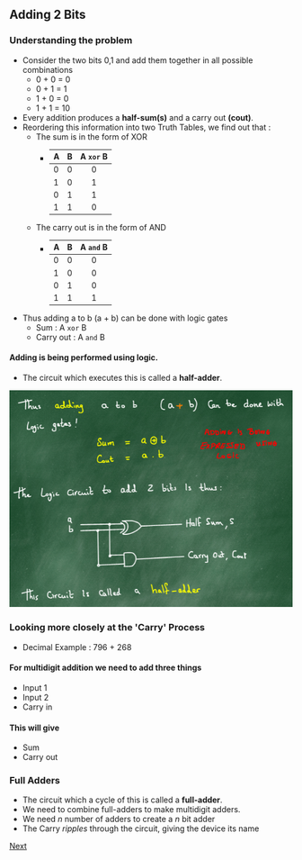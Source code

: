 ## Adding 2 Bits
### Understanding the problem
- Consider the two bits 0,1 and add them together in all possible combinations
    - 0 + 0 = 0
    - 0 + 1 = 1
    - 1 + 0 = 0
    - 1 + 1 = 10
- Every addition produces a **half-sum(s)** and a carry out **(cout)**.
- Reordering this information into two Truth Tables, we find out that :
    - The sum is in the form of XOR
        - | A | B |A `xor` B|
            |-|-|:-------:|
            | 0 | 0 | 0 |
            | 1 | 0 | 1 |
            | 0 | 1 | 1 |
            | 1 | 1 | 0 |
    - The carry out is in the form of AND
        - | A | B |A `and` B|
            |-|-|:-------:|
            | 0 | 0 | 0 |
            | 1 | 0 | 0 |
            | 0 | 1 | 0 |
            | 1 | 1 | 1 |
- Thus adding a to b (a + b) can be done with logic gates
    - Sum : A `xor` B
    - Carry out : A `and` B
#### Adding is being performed using logic.
- The circuit which executes this is called a **half-adder**.

![HalfAdder](HalfAdder.png)

### Looking more closely at the 'Carry' Process
- Decimal Example : 796 + 268

#### For multidigit addition we need to add three things 
- Input 1
- Input 2 
- Carry in
#### This will give 
- Sum
- Carry out

### Full Adders
- The circuit which a cycle of this is called a **full-adder**.
- We need to combine full-adders to make multidigit adders.
- We need *n* number of adders to create a *n* bit adder
- The Carry *ripples* through the circuit, giving the device its name

[Next](4_2_20.md)